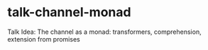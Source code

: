 # talk-channel-monad
Talk Idea: The channel as a monad: transformers, comprehension, extension from promises
